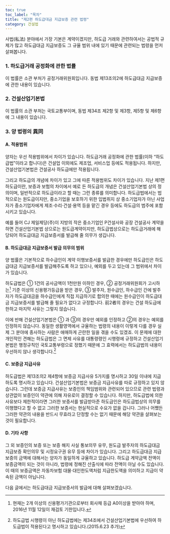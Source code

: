 ```yaml
---
toc: true
toc_label: "목차"
title: "제2편 하도급대금 지급보증 관련 법령"
category: 건설법
---
```

사법(私法) 분야에서 가장 기본은 계약이겠지만, 하도급 거래와 관련하여서는 공법적 규제가 많고 하도급대금 지급보증도 그 규율 범위 내에 있기 때문에 관련되는 법령을 먼저 살펴봅니다.

### 1. 하도급거래 공정화에 관한 법률
이 법률은 소관 부처가 공정거래위원회입니다. 동법 제13조의2에 하도급대금 지급보증에 관한 내용이 있습니다.
### 2. 건설산업기본법
이 법률의 소관 부처는 국토교통부이며, 동법 제34조 제2항 및 제3항, 제5항 및 제6항에 그 내용이 있습니다.
### 3. 양 법령의 異同
#### A. 적용범위
양자는 우선 적용범위에서 차이가 있습니다. 하도급거래 공정화에 관한 법률(이하 “하도급법”이라고 합니다)은 건설업 이외에도 제조업, 서비스업 등에도 적용됩니다. 하지만, 건설산업기본법은 건설공사 하도급에만 적용됩니다.

그리고 하도급의 개념에 차이가 있고 그에 따른 적용범위도 차이가 있습니다. 지난 제1편 하도급이란, 보증과 보험의 차이에서 예로 든 하도급의 개념은 건설산업기본법 상의 정의이며, 일반적으로 하도급이라고 할 때는 그런 종류를 의미합니다. 하도급법에서는 법적으로는 원도급이지만, 중소기업을 보호하기 위한 입법취지 상 중소기업자가 아닌 사업자가 중소기업자에게 제조·수리·건설·용역 등을 맡긴 경우 등에도 하도급의 범주에 포함시키고 있습니다.

예를 들어 CJ 제일제당(주)이 지방의 작은 중소기업인 P건설사와 공장 건설공사 계약을 하면 건설산업기본법 상으로는 원도급계약이지만, 하도급법상으로는 하도급거래에 해당되어 하도급대금 지급보증서를 발급해 줄 의무가 생깁니다.

#### B. 하도급대금 지급보증서 발급 의무의 범위
양 법률은 기본적으로 하수급인이 계약 이행보증서를 발급한 경우에만 하도급인은 하도급대금 지급보증서를 발급해주도록 하고 있으나, 예외를 두고 있는데 그 범위에서 차이가 있습니다.

하도급법은 ① 1건의 공사금액이 1천만원 이하인 경우, ② 공정거래위원회가 고시하는⁠[^1] 기준 이상의 신용평가등급을 받은 경우, ③ 발주자, 원수급인, 하수급인 간에 발주자가 하도급대금을 하수급인에게 직접 지급하기로 합의한 때에는 원수급인이 하도급대금 지급보증서를 발급해 줄 필요가 없다고 규정합니다. 前2者의 경우는 건설 하도급에 한하고 마지막 사유는 그렇지 않습니다.

이에 반해 건설산업기본법은 ① 과 ③의 경우만 예외를 인정하고 ②의 경우는 예외를 인정하지 않습니다. 동일한 생활영역에서 규율하는 법령의 내용이 이렇게 다를 경우 실제 그 분야에 종사하는 사람은 애매하게 곤란한 일을 겪을 수도 있겠죠. 이 문제에 대한 개인적인 견해는 하도급법은 그 면제 사유를 대통령령인 시행령에 규정하고 건설산업기본법은 행정규칙인 국토교통부령으로 정했기 때문에 그 효력에서는 하도급법의 내용이 우선하지 않나 생각합니다.[^2]

#### C. 보증금 지급사유
하도급법은 제13조의2 제4항에 보증금 지급사유 5가지를 명시하고 30일 이내에 지급하도록 명시하고 있습니다. 건설산업기본법은 보증금 지급사유를 따로 규정하고 있지 않습니다. 그런데 보증금 지급사유는 보증인의 책임범위와 관련되어 있으므로 관련 법령과 상관없이 보증인이 약관에 의해 자유로이 결정할 수 있습니다. 하지만, 하도급법에 의한 사유보다 제한적이라면 그러한 보증서를 발급받아준 하도급인은 하도급법상의 의무를 이행했다고 할 수 없고 그러한 보증서는 현실적으로 수요가 없을 겁니다. 그러나 어쨌든 그러한 약관의 내용을 반드시 무효라고 단정할 수는 없기 때문에 해당 약관을 살펴보는 것이 필요합니다.

#### D. 기타 사항
그 외 보증인의 보증 또는 보증 해지 사실 통보의무 유무, 원도급 발주자의 하도급대금 지급보증 확인의무 및 시정요구권 유무 등에 차이가 있습니다. 그리고 하도급대금 지급보증의 금액에 대해서는 양자가 동일하게 규율하고 있습니다. 하도급 계약금액 전액이 보증금액이 되는 것이 아니라, 법령에 정해진 산출식에 따라 전액이 아닐 수도 있습니다. 이 때의 보증금액은 자동차보험 대물·대인한도액처럼 지급한도액을 의미하고 지급이 약속된 금액이 아닙니다.

다음 글에서는 하도급대금 지급보증서의 발급에 대해 살펴보겠습니다.

[^1]: 현재는 2개 이상의 신용평가기관으로부터 회사채 등급 A0이상을 받아야 하며, 2016년 11월 12일이 재검토 기한입니다.
[^2]: 하도급법 시행령이 아닌 하도급법에는 제34조에서 건설산업기본법에 우선하여 하도급법이 적용된다고 명시하고 있습니다.(2015.6.23 추가)

